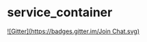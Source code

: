 # service_container
[![Gitter](https://badges.gitter.im/Join Chat.svg)](https://gitter.im/LionsAd/service_container?utm_source=badge&utm_medium=badge&utm_campaign=pr-badge&utm_content=badge)